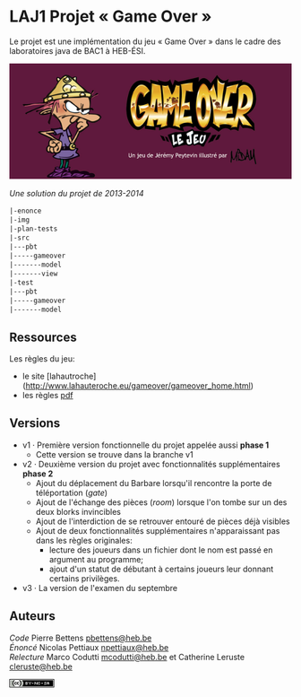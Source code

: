 # LAJ1 Projet « Game Over »

Le projet est une implémentation du jeu « Game Over » dans le cadre des
laboratoires java de BAC1 à HEB-ÉSI.

![Image](img/gameover.png)

*Une solution du projet de 2013-2014*

    |-enonce
	|-img
    |-plan-tests
    |-src
    |---pbt
    |-----gameover
    |-------model
    |-------view
    |-test
    |---pbt
    |-----gameover
    |-------model


## Ressources

Les règles du jeu:

* le site [lahautroche] (http://www.lahauteroche.eu/gameover/gameover_home.html)
* les règles [pdf](http://www.lahauteroche.eu/gameover/gameover_GRAFIK/montage%20regles_depliant.pdf)

## Versions

* v1 · Première version fonctionnelle du projet appelée aussi **phase 1**
     * Cette version se trouve dans la branche v1
* v2 · Deuxième version du projet avec fonctionnalités supplémentaires **phase 2**
     * Ajout du déplacement du Barbare lorsqu'il rencontre la porte de téléportation (*gate*)
     * Ajout de l'échange des pièces (*room*) lorsque l'on tombe sur un des deux blorks invincibles
	 * Ajout de l'interdiction de se retrouver entouré de pièces déjà visibles
	 * Ajout de deux fonctionnalités supplémentaires n'apparaissant pas dans les
	 règles originales:
	     * lecture des joueurs dans un fichier dont le nom est passé en argument
		   au programme;
		 * ajout d'un statut de débutant à certains joueurs leur donnant
		   certains privilèges.
* v3 · La version de l'examen du septembre

## Auteurs

*Code* Pierre Bettens <pbettens@heb.be>  
*Énoncé* Nicolas Pettiaux <npettiaux@heb.be>  
*Relecture* Marco Codutti <mcodutti@heb.be> et Catherine Leruste <cleruste@heb.be>

![CC-BY-NC-SA](cc-by-nc-sa-80x15.png)



